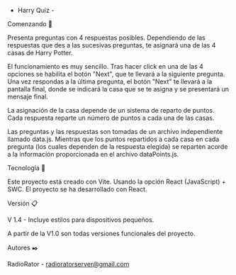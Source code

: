 - Harry Quiz -


Comenzando 🚀

Presenta preguntas con 4 respuestas posibles. Dependiendo de las respuestas que des a las sucesivas preguntas, te asignará una de las 4 casas de Harry Potter.

El funcionamiento es muy sencillo. Tras hacer click en una de las 4 opciones se habilita el botón "Next", que te llevará a la siguiente pregunta. Una vez respondas a la última pregunta, el botón "Next" te llevará a la pantalla final, donde se indicará la casa que se te asigna y se presentará un mensaje final.

La asignación de la casa depende de un sistema de reparto de puntos. Cada respuesta reparte un número de puntos a cada una de las casas.

Las preguntas y las respuestas son tomadas de un archivo independiente llamado data.js. Mientras que los puntos repartidos a cada casa en cada pregunta (los cuales dependen de la respuesta elegida) se reparten acorde a la información proporcionada en el archivo dataPoints.js.


Tecnología 🔧

Este proyecto está creado con Vite. Usando la opción React (JavaScript) + SWC. El proyecto se ha desarrollado con React.


Versión 📋

V 1.4 - 
Incluye estilos para dispositivos pequeños.

A partir de la V1.0 son todas versiones funcionales del proyecto.


Autores ✒️

RadioRator - radioratorserver@gmail.com